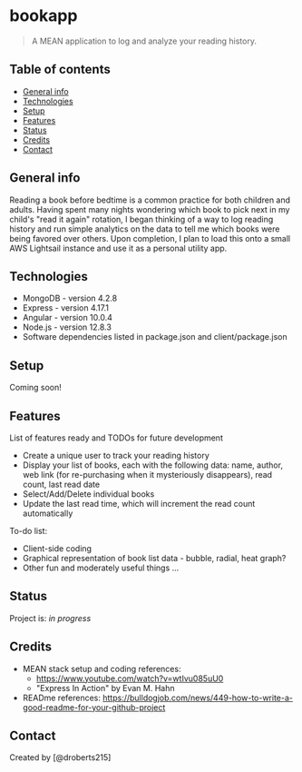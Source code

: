 # bookapp
> A MEAN application to log and analyze your reading history.

## Table of contents
* [General info](#general-info)
* [Technologies](#technologies)
* [Setup](#setup)
* [Features](#features)
* [Status](#status)
* [Credits](#credits)
* [Contact](#contact)

## General info
Reading a book before bedtime is a common practice for both children and adults. Having spent many nights wondering which book to pick next in my child's "read it again" rotation, I began thinking of a way to log reading history and run simple analytics on the data to tell me which books were being favored over others. Upon completion, I plan to load this onto a small AWS Lightsail instance and use it as a personal utility app.

## Technologies
* MongoDB - version 4.2.8
* Express - version 4.17.1
* Angular - version 10.0.4
* Node.js - version 12.8.3
* Software dependencies listed in package.json and client/package.json

## Setup
Coming soon!

## Features
List of features ready and TODOs for future development
* Create a unique user to track your reading history
* Display your list of books, each with the following data: name, author, web link (for re-purchasing when it mysteriously disappears), read count, last read date
* Select/Add/Delete individual books
* Update the last read time, which will increment the read count automatically

To-do list:
* Client-side coding
* Graphical representation of book list data - bubble, radial, heat graph?
* Other fun and moderately useful things ...

## Status
Project is: _in progress_

## Credits
* MEAN stack setup and coding references: 
  * https://www.youtube.com/watch?v=wtIvu085uU0
  * "Express In Action" by Evan M. Hahn
* READme references: https://bulldogjob.com/news/449-how-to-write-a-good-readme-for-your-github-project

## Contact
Created by [@droberts215]